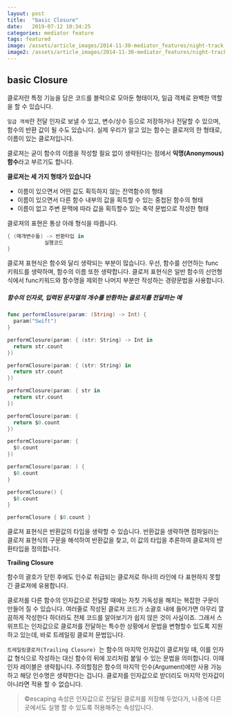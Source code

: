 ```yaml
---
layout: post
title:  "basic Closure"
date:   2019-07-12 10:34:25
categories: mediator feature
tags: featured
image: /assets/article_images/2014-11-30-mediator_features/night-track.JPG
image2: /assets/article_images/2014-11-30-mediator_features/night-track-mobile.JPG
---
```

## **basic Closure**

클로저란 특정 기능을 담은 코드를 블럭으로 모아둔 형태이자, 일급 객체로 완벽한 역할을 할 수 있습니다. 

`일급 객체`란 전달 인자로 보낼 수 있고, 변수/상수 등으로 저장하거나 전달할 수 있으며, 함수의 반환 값이 될 수도 있습니다. 실제 우리가 알고 있는 함수는 클로저의 한 형태로, 이름이 있는 클로저입니다. 

클로져는 굳이 함수의 이름을 작성할 필요 없이 생략된다는 점에서 **익명(Anonymous)함수**라고 부르기도 합니다.



**클로져는 세 가지 형태가 있습니다**

- 이름이 있으면서 어떤 값도 획득하지 않는 전역함수의 형태
- 이름이 있으면서 다른 함수 내부의 값을 획득할 수 있는 중첩된 함수의 형태
- 이름이 없고 주변 문맥에 따라 값을 획득할수 있는 축약 문법으로 작성한 형태



클로져의 표현은 통상 아래 형식을 따릅니다.

```swift
{ (매개변수들) -> 반환타입 in 
			실행코드
}
```

클로져 표현식은 함수와 달리 생략되는 부분이 많습니다. 우선, 함수를 선언하는 func 키워드를 생략하며, 함수의 이름 또한 생략합니다. 클로저 표현식은 일반 함수의 선언형식에서 func키워드와 함수명을 제외한 나머지 부분만 작성하는 경량문법을 사용합니다.



##### 함수의 인자로, 입력된 문자열의 개수를 반환하는 클로저를 전달하는 예

```swift
func performClosure(param: (String) -> Int) {
  param("Swift")
}

performClosure(param: { (str: String) -> Int in
  return str.count
})

performClosure(param: { (str: String) in
  return str.count
})

performClosure(param: { str in
  return str.count
})

performClosure(param: {
  return $0.count
})

performClosure(param: {
  $0.count
})

performClosure(param: ) {
  $0.count
}

performClosure() {
  $0.count
}

performClosure { $0.count }

```

클로져 표현식은 반환값의 타입을 생략할 수 있습니다. 반환값을 생략하면 컴파일러는 클로저 표현식의 구문을 해석하여 반환값을 찾고, 이 값의 타입을 추론하여 클로져의 반환타입을 정의합니다.



**Trailing Closure**

함수의 괄호가 닫힌 후에도 인수로 취급되는 클로저로 하나의 라인에 다 표현하지 못할 긴 클로져에 유용합니다.

클로저를 다른 함수의 인자값으로 전달할 때에는 자칫 가독성을 해치는 복잡한 구문이 만들어 질 수 있습니다. 여러줄로 작성된 클로저 코드가 소괄호 내에 들어가면 아무리 깔끔하게 작성한다 하더라도 전체 코드를 알아보기가 쉽지 않은 것이 사실이죠. 그래서 스위프트는 인자값으로 클로저를 전달하는 특수한 상황에서 문법을 변형할수 있도록 지원하고 있는데, 바로 트레일링 클로저 문법입니다.

 `트레일링클로저(Trailing Closure) `는 함수의 마지막 인자값이 클로저일 때, 이를 인자값 형식으로 작성하는 대신 함수의 뒤에 꼬리처럼 붙일 수 있는 문법을 의미합니다. 이때 인자 레이블은 생략됩니다. 주의할점은 함수의 마지막 인수(Argument)에만 사용 가능하고 해당 인수명은 생략한다는 겁니다. 클로저를 인자값으로 받더리도 마지막 인자값이 아니라면 적용 할 수 없습니다. 







> ©escaping 속성은 인자값으로 전달된 클로저를 저장해 두었다가, 나중에 다른 곳에서도 실행
> 할 수 있도록 허용해주는 속성입니다.

